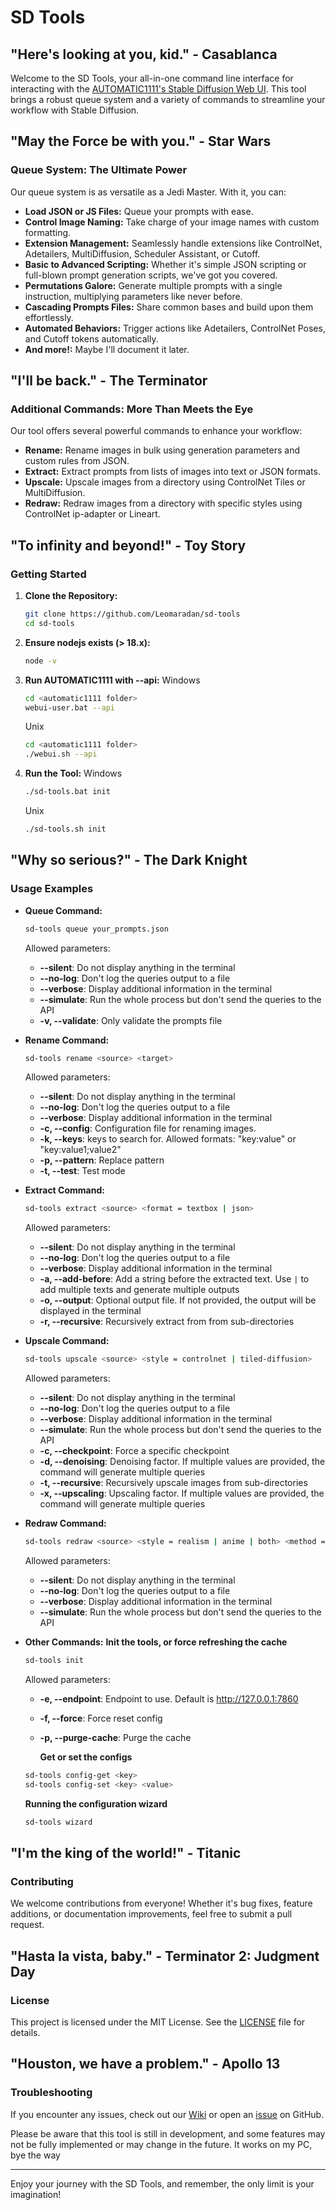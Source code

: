 # SD Tools

## "Here's looking at you, kid." - **Casablanca**

Welcome to the SD Tools, your all-in-one command line interface for interacting with the [AUTOMATIC1111's Stable Diffusion Web UI](https://github.com/AUTOMATIC1111/stable-diffusion-webui). This tool brings a robust queue system and a variety of commands to streamline your workflow with Stable Diffusion.

## "May the Force be with you." - **Star Wars**

### Queue System: The Ultimate Power

Our queue system is as versatile as a Jedi Master. With it, you can:

- **Load JSON or JS Files:** Queue your prompts with ease.
- **Control Image Naming:** Take charge of your image names with custom formatting.
- **Extension Management:** Seamlessly handle extensions like ControlNet, Adetailers, MultiDiffusion, Scheduler Assistant, or Cutoff.
- **Basic to Advanced Scripting:** Whether it's simple JSON scripting or full-blown prompt generation scripts, we've got you covered.
- **Permutations Galore:** Generate multiple prompts with a single instruction, multiplying parameters like never before.
- **Cascading Prompts Files:** Share common bases and build upon them effortlessly.
- **Automated Behaviors:** Trigger actions like Adetailers, ControlNet Poses, and Cutoff tokens automatically.
- **And more!:** Maybe I'll document it later.

## "I'll be back." - **The Terminator**

### Additional Commands: More Than Meets the Eye

Our tool offers several powerful commands to enhance your workflow:

- **Rename:** Rename images in bulk using generation parameters and custom rules from JSON.
- **Extract:** Extract prompts from lists of images into text or JSON formats.
- **Upscale:** Upscale images from a directory using ControlNet Tiles or MultiDiffusion.
- **Redraw:** Redraw images from a directory with specific styles using ControlNet ip-adapter or Lineart.

## "To infinity and beyond!" - **Toy Story**

### Getting Started

1. **Clone the Repository:**

   ```bash
   git clone https://github.com/Leomaradan/sd-tools
   cd sd-tools
   ```

2. **Ensure nodejs exists (> 18.x):**

   ```bash
   node -v
   ```

3. **Run AUTOMATIC1111 with --api:**
   Windows

   ```bash
   cd <automatic1111 folder>
   webui-user.bat --api
   ```

   Unix

   ```bash
   cd <automatic1111 folder>
   ./webui.sh --api
   ```

4. **Run the Tool:**
   Windows

   ```bash
   ./sd-tools.bat init
   ```

   Unix

   ```bash
   ./sd-tools.sh init
   ```

## "Why so serious?" - **The Dark Knight**

### Usage Examples

- **Queue Command:**

  ```bash
  sd-tools queue your_prompts.json
  ```

  Allowed parameters:

  - **--silent**: Do not display anything in the terminal
  - **--no-log**: Don't log the queries output to a file
  - **--verbose**: Display additional information in the terminal
  - **--simulate**: Run the whole process but don't send the queries to the API
  - **-v, --validate**: Only validate the prompts file

- **Rename Command:**

  ```bash
  sd-tools rename <source> <target>
  ```

  Allowed parameters:

  - **--silent**: Do not display anything in the terminal
  - **--no-log**: Don't log the queries output to a file
  - **--verbose**: Display additional information in the terminal
  - **-c, --config**: Configuration file for renaming images.
  - **-k, --keys**: keys to search for. Allowed formats: "key:value" or "key:value1;value2"
  - **-p, --pattern**: Replace pattern
  - **-t, --test**: Test mode

- **Extract Command:**

  ```bash
  sd-tools extract <source> <format = textbox | json>
  ```

  Allowed parameters:

  - **--silent**: Do not display anything in the terminal
  - **--no-log**: Don't log the queries output to a file
  - **--verbose**: Display additional information in the terminal
  - **-a, --add-before**: Add a string before the extracted text. Use `|` to add multiple texts and generate multiple outputs
  - **-o, --output**: Optional output file. If not provided, the output will be displayed in the terminal
  - **-r, --recursive**: Recursively extract from from sub-directories

- **Upscale Command:**

  ```bash
  sd-tools upscale <source> <style = controlnet | tiled-diffusion>
  ```

  Allowed parameters:

  - **--silent**: Do not display anything in the terminal
  - **--no-log**: Don't log the queries output to a file
  - **--verbose**: Display additional information in the terminal
  - **--simulate**: Run the whole process but don't send the queries to the API
  - **-c, --checkpoint**: Force a specific checkpoint
  - **-d, --denoising**: Denoising factor. If multiple values are provided, the command will generate multiple queries
  - **-t, --recursive**: Recursively upscale images from sub-directories
  - **-x, --upscaling**: Upscaling factor. If multiple values are provided, the command will generate multiple queries

- **Redraw Command:**

  ```bash
  sd-tools redraw <source> <style = realism | anime | both> <method = classical | ip-adapter | both>
  ```

  Allowed parameters:

  - **--silent**: Do not display anything in the terminal
  - **--no-log**: Don't log the queries output to a file
  - **--verbose**: Display additional information in the terminal
  - **--simulate**: Run the whole process but don't send the queries to the API

- **Other Commands:**
  **Init the tools, or force refreshing the cache**

  ```bash
  sd-tools init
  ```

  Allowed parameters:

  - **-e, --endpoint**: Endpoint to use. Default is http://127.0.0.1:7860
  - **-f, --force**: Force reset config
  - **-p, --purge-cache**: Purge the cache

    **Get or set the configs**

  ```bash
  sd-tools config-get <key>
  sd-tools config-set <key> <value>
  ```

  **Running the configuration wizard**

  ```bash
  sd-tools wizard
  ```

## "I'm the king of the world!" - **Titanic**

### Contributing

We welcome contributions from everyone! Whether it's bug fixes, feature additions, or documentation improvements, feel free to submit a pull request.

## "Hasta la vista, baby." - **Terminator 2: Judgment Day**

### License

This project is licensed under the MIT License. See the [LICENSE](LICENSE) file for details.

## "Houston, we have a problem." - **Apollo 13**

### Troubleshooting

If you encounter any issues, check out our [Wiki](https://github.com/Leomaradan/sd-tools/wiki) or open an [issue](https://github.com/Leomaradan/sd-tools/issues) on GitHub.

Please be aware that this tool is still in development, and some features may not be fully implemented or may change in the future. It works on my PC, bye the way

---

Enjoy your journey with the SD Tools, and remember, the only limit is your imagination!
